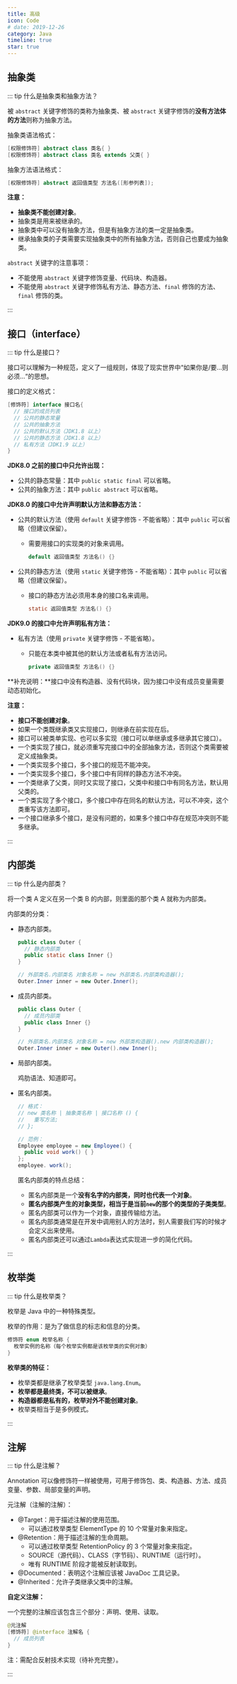 ```yaml
---
title: 高级
icon: Code
# date: 2019-12-26
category: Java
timeline: true
star: true
---
```


## 抽象类

::: tip 什么是抽象类和抽象方法？

被 `abstract` 关键字修饰的类称为抽象类、被 `abstract` 关键字修饰的**没有方法体的方法**则称为抽象方法。

抽象类语法格式：

```java
[权限修饰符] abstract class 类名{ }
[权限修饰符] abstract class 类名 extends 父类{ }
```

抽象方法语法格式：

```java
[权限修饰符] abstract 返回值类型 方法名([形参列表]);
```

**注意：**

- **抽象类不能创建对象**。
- 抽象类是用来被继承的。
- 抽象类中可以没有抽象方法，但是有抽象方法的类一定是抽象类。
- 继承抽象类的子类需要实现抽象类中的所有抽象方法，否则自己也要成为抽象类。

`abstract` 关键字的注意事项：

- 不能使用 `abstract` 关键字修饰变量、代码块、构造器。
- 不能使用 `abstract` 关键字修饰私有方法、静态方法、`final` 修饰的方法、`final` 修饰的类。

:::

## 接口（interface）

::: tip 什么是接口？

接口可以理解为一种规范，定义了一组规则，体现了现实世界中“如果你是/要...则必须...“的思想。

接口的定义格式：

```java
[修饰符] interface 接口名{
  // 接口的成员列表
  // 公共的静态常量
  // 公共的抽象方法
  // 公共的默认方法（JDK1.8 以上）
  // 公共的静态方法（JDK1.8 以上）
  // 私有方法（JDK1.9 以上）
}
```

**JDK8.0 之前的接口中只允许出现：**

- 公共的静态常量：其中 `public static final` 可以省略。
- 公共的抽象方法：其中 `public abstract` 可以省略。

**JDK8.0 的接口中允许声明默认方法和静态方法：**

- 公共的默认方法（使用 `default` 关键字修饰 - 不能省略）：其中 `public` 可以省略（但建议保留）。

  - 需要用接口的实现类的对象来调用。

    ```java
    default 返回值类型 方法名() {}
    ```

- 公共的静态方法（使用 `static` 关键字修饰 - 不能省略）：其中 `public` 可以省略（但建议保留）。

  - 接口的静态方法必须用本身的接口名来调用。

    ```java
    static 返回值类型 方法名() {}
    ```

**JDK9.0 的接口中允许声明私有方法：**

- 私有方法（使用 `private` 关键字修饰 - 不能省略）。

  - 只能在本类中被其他的默认方法或者私有方法访问。

    ```java
    private 返回值类型 方法名() {}
    ```

**补充说明：**接口中没有构造器、没有代码块，因为接口中没有成员变量需要动态初始化。

**注意：**

- **接口不能创建对象**。
- 如果一个类既继承类又实现接口，则继承在前实现在后。
- 接口可以被类单实现、也可以多实现（接口可以单继承或多继承其它接口）。
- 一个类实现了接口，就必须重写完接口中的全部抽象方法，否则这个类需要被定义成抽象类。
- 一个类实现多个接口，多个接口的规范不能冲突。
- 一个类实现多个接口，多个接口中有同样的静态方法不冲突。
- 一个类继承了父类，同时又实现了接口，父类中和接口中有同名方法，默认用父类的。
- 一个类实现了多个接口，多个接口中存在同名的默认方法，可以不冲突，这个类重写该方法即可。
- 一个接口继承多个接口，是没有问题的，如果多个接口中存在规范冲突则不能多继承。

:::

## 内部类

::: tip 什么是内部类？

将一个类 A 定义在另一个类 B 的内部，则里面的那个类 A 就称为内部类。

内部类的分类：

- 静态内部类。

  ```java
  public class Outer {
    // 静态内部类
    public static class Inner {}
  }
  
  // 外部类名.内部类名 对象名称 = new 外部类名.内部类构造器();
  Outer.Inner inner = new Outer.Inner();
  ```

- 成员内部类。

  ```java
  public class Outer {
    // 成员内部类
    public class Inner {}
  }
  
  // 外部类名.内部类名 对象名称 = new 外部类构造器().new 内部类构造器();
  Outer.Inner inner = new Outer().new Inner();
  ```

- 局部内部类。

  鸡肋语法、知道即可。

- 匿名内部类。

  ```java
  // 格式：
  // new 类名称 | 抽象类名称 | 接口名称 () {
  //   重写方法;
  // };
  
  // 范例：
  Employee employee = new Employee() {
    public void work() { }
  };
  employee. work();
  ```

  匿名内部类的特点总结：

  - 匿名内部类是一个**没有名字的内部类，同时也代表一个对象**。
  - **匿名内部类产生的对象类型，相当于是当前`new`的那个的类型的子类类型**。
  - 匿名内部类可以作为一个对象，直接传输给方法。
  - 匿名内部类通常是在开发中调用别人的方法时，别人需要我们写的时候才会定义出来使用。
  - 匿名内部类还可以通过`Lambda`表达式实现进一步的简化代码。

:::

## 枚举类

::: tip 什么是枚举类？

枚举是 Java 中的一种特殊类型。

枚举的作用：是为了做信息的标志和信息的分类。

```java
修饰符 enum 枚举名称 {
  枚举实例的名称（每个枚举实例都是该枚举类的实例对象）
}
```

**枚举类的特征：**

- 枚举类都是继承了枚举类型 `java.lang.Enum`。
- **枚举都是最终类，不可以被继承**。
- **构造器都是私有的，枚举对外不能创建对象**。
- 枚举类相当于是多例模式。

:::

## 注解

::: tip 什么是注解？

Annotation 可以像修饰符一样被使用，可用于修饰包、类、构造器、方法、成员变量、参数、局部变量的声明。

元注解（注解的注解）：

- @Target：用于描述注解的使用范围。
  - 可以通过枚举类型 ElementType 的 10 个常量对象来指定。
- @Retention：用于描述注解的生命周期。
  - 可以通过枚举类型 RetentionPolicy 的 3 个常量对象来指定。
  - SOURCE（源代码）、CLASS（字节码）、RUNTIME（运行时）。
  - 唯有 RUNTIME 阶段才能被反射读取到。
- @Documented：表明这个注解应该被 JavaDoc 工具记录。
- @Inherited：允许子类继承父类中的注解。

**自定义注解：**

一个完整的注解应该包含三个部分：声明、使用、读取。

```java
@元注解
[修饰符] @interface 注解名 {
  // 成员列表
}
```

注：需配合反射技术实现（待补充完整）。

:::
